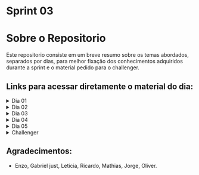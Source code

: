 # Sprint 03 


# Sobre o Repositorio

Este repositorio consiste em um breve resumo sobre os temas abordados, separados por dias, para melhor 
fixação dos conhecimentos adquiridos durante a sprint e o material pedido para o challenger.

## Links para acessar diretamente o material do dia:

<details>
  <summary>Dia 01</summary>

  - [Atitudes de um Profissional da Qualidade.](https://gitlab.com/compass8112219/Sprint01/-/blob/pb_sprint3/Sprint03/Dia01/Atitudes_QA.md?ref_type=heads)
 
</details>
<details>
  <summary>Dia 02</summary>

  - [Análise, Modelagem e Implementação.](https://gitlab.com/compass8112219/Sprint01/-/blob/pb_sprint3/Sprint03/Dia02/Analise_modelagem_implementacao.md?ref_type=heads)
  - [Planejamento e Matriz de Risco.](https://gitlab.com/compass8112219/Sprint01/-/blob/pb_sprint3/Sprint03/Dia02/Planejamento_testes.md?ref_type=heads)

</details>
<details>
  <summary>Dia 03</summary>

  - [Atividade.](https://gitlab.com/compass8112219/Sprint01/-/blob/pb_sprint3/Sprint03/Dia03/Atividade.md?ref_type=heads)
  - [DoR, DoD & Acceptance Criteria.](https://gitlab.com/compass8112219/Sprint01/-/blob/pb_sprint3/Sprint03/Dia03/Dor_DoD_Acceptance_Criteria.md?ref_type=heads)
</details>
<details>
  <summary>Dia 04</summary>

  - [Gestão de Issues.](https://gitlab.com/compass8112219/Sprint01/-/blob/pb_sprint3/Sprint03/Dia04/Gest%C3%A3o_de_Issues.md?ref_type=heads)
  
  
</details>
<details>
  <summary>Dia 05</summary>

  - [Risco e Impacto.](https://gitlab.com/compass8112219/Sprint01/-/blob/pb_sprint3/Sprint03/Dia05/Risco_e_Impacto.md?ref_type=heads)
  
</details>

<details>
  <summary>Challenger</summary>

  - [Planejamento.](https://gitlab.com/compass8112219/Sprint01/-/blob/pb_sprint3/Sprint03/Challenge/Planejamento.md?ref_type=heads)
  - [Cenários.](https://gitlab.com/compass8112219/Sprint01/-/blob/pb_sprint3/Sprint03/Challenge/Cenarios.md?ref_type=heads)
  - [Mapa mental](https://gitlab.com/compass8112219/Sprint01/-/blob/pb_sprint3/Sprint03/Challenge/Assets/API%20Serverest.png?ref_type=heads)
  - [Material Postman](https://danielqueirozdpq.atlassian.net/jira/software/projects/PC/boards/2/timeline)
  
</details>


## Agradecimentos:
- Enzo, Gabriel just, Leticia, Ricardo, Mathias, Jorge, Oliver.




